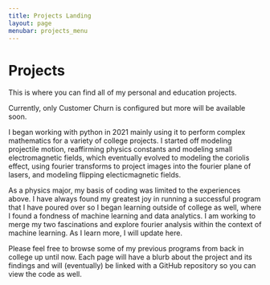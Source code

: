 ```yaml
---
title: Projects Landing
layout: page
menubar: projects_menu
---
```


# Projects


This is where you can find all of my personal and education projects.

Currently, only Customer Churn is configured but more will be available soon.



I began working with python in 2021 mainly using it to perform complex mathematics for a variety of college projects. I started off modeling projectile motion, reaffirming physics constants and modeling small electromagnetic fields, which eventually evolved to modeling the coriolis effect, using fourier transforms to project images into the fourier plane of lasers, and modeling flipping electicmagnetic fields.

As a physics major, my basis of coding was limited to the experiences above. I have always found my greatest joy in running a successful program that I have poured over so I began learning outside of college as well, where I found a fondness of machine learning and data analytics. I am working to merge my two fascinations and explore fourier analysis within the context of machine learning. As I learn more, I will update here.

Please feel free to browse some of my previous programs from back in college up until now. Each page will have a blurb about the project and its findings and will (eventually) be linked with a GitHub repository so you can view the code as well.
